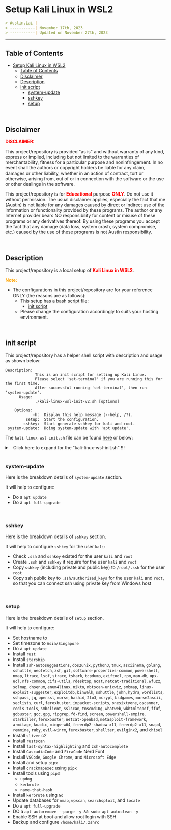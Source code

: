 
# Setup Kali Linux in WSL2

```markdown
> Austin.Lai |
> -----------| November 17th, 2023
> -----------| Updated on November 27th, 2023
```

---

## Table of Contents

<!-- TOC -->

- [Setup Kali Linux in WSL2](#setup-kali-linux-in-wsl2)
    - [Table of Contents](#table-of-contents)
    - [Disclaimer](#disclaimer)
    - [Description](#description)
    - [init script](#init-script)
        - [system-update](#system-update)
        - [sshkey](#sshkey)
        - [setup](#setup)

<!-- /TOC -->

<br>

## Disclaimer

<span style="color: red; font-weight: bold;">DISCLAIMER:</span>

This project/repository is provided "as is" and without warranty of any kind, express or implied, including but not limited to the warranties of merchantability, fitness for a particular purpose and noninfringement. In no event shall the authors or copyright holders be liable for any claim, damages or other liability, whether in an action of contract, tort or otherwise, arising from, out of or in connection with the software or the use or other dealings in the software.

This project/repository is for <span style="color: red; font-weight: bold;">Educational</span> purpose <span style="color: red; font-weight: bold;">ONLY</span>. Do not use it without permission. The usual disclaimer applies, especially the fact that me (Austin) is not liable for any damages caused by direct or indirect use of the information or functionality provided by these programs. The author or any Internet provider bears NO responsibility for content or misuse of these programs or any derivatives thereof. By using these programs you accept the fact that any damage (data loss, system crash, system compromise, etc.) caused by the use of these programs is not Austin responsibility.

<br>

## Description

<!-- Description -->

This project/repository is a local setup of <span style="color: red; font-weight: bold;">Kali Linux in WSL2</span>.

<span style="color: orange; font-weight: bold;">Note:</span>

- The configurations in this project/repository are for your reference ONLY (the reasons are as follows):
    - This setup has a bash script file:
        - [init script](#init-script)
    - Please change the configuration accordingly to suits your hosting environment.

<!-- /Description -->

<br>

## init script

This project/repository has a helper shell script with description and usage as shown below:

```
Description:
             This is an init script for setting up Kali Linux.
             Please select 'set-terminal' if you are running this for the first time.
             After successful running 'set-terminal', then run 'system-update'.
      Usage:
             ./kali-linux-wsl-init-v2.sh [options]

    Options:
            -h:  Display this help message (--help, /?).
         setup:  Start the configuration.
        sshkey:  Start generate sshkey for kali and root.
 system-update:  Doing system-update with 'apt update'.
```

The `kali-linux-wsl-init.sh` file can be found [here](./kali-linux-wsl-init.sh) or below:

<details>

<summary><span style="padding-left:10px;">Click here to expand for the "kali-linux-wsl-init.sh" !!!</span></summary>

```bash
#!/bin/bash

# Get the current path and the filename of the script
script_file_name="$0"

# Display help message
display_help() {
  echo -e "\nDescription:"
  echo "             This is an init script for setting up Kali Linux in WSL2."
  echo "      Usage:"
  echo -e "             $script_file_name [options]\n"
  echo "    Options:"
  echo "            -h:  Display this help message (--help, /?)."
  echo "         setup:  Start the configuration."
  echo "        sshkey:  Start generate sshkey for kali and root."
  echo " system-update:  Doing system-update with 'apt update'."
}

# Prompt user for input
yes_or_no() {
  while true; do
    echo -e "\nYou have selected 'setup'"
    read -p "Would you like to continue? ('yes|y|Yes|Y|YES' or 'no|n|No|N|N'): " answer
    case $answer in
    [yY] | [yY][eE][sS])
      return 0
      ;;
    [nN] | [nN][oO])
      return 1
      ;;
    *)
      echo -e "\nInvalid input.\n"
      ;;
    esac
  done
}

# Check immutable attribute of a file
check_immutable_attribute() {
  if chattr -i "$1" &>/dev/null; then
      # echo "$1 is not immutable (chattr -i)."
      # echo "$1 does not have the immutable attribute (chattr +i) set."
      return 1
  else
      # echo "$1 is immutable (chattr +i)."
      # echo "$1 is set with the immutable attribute (chattr +i)."
      return 0
  fi
}

# Function to download and install a .deb package
install_deb_package() {
  local package_url="$1"
  local package_name="$2"

  echo "Downloading $package_name..."
  wget "$package_url" -O "$package_name.deb"

  if [ -e "$package_name.deb" ]; then
      echo "Installing $package_name..."
      sudo -S <<< "kali" dpkg -i "$package_name.deb"
      sudo -S <<< "kali" apt --fix-broken install -y
      rm "$package_name.deb"
      echo "$package_name installed successfully."
  else
      echo "Failed to download $package_name."
  fi
}

# Check if exactly one argument is provided
if [ "$#" -ne 1 ]; then
  display_help
  exit 1
fi

# Check for command line arguments
if [ -z "$1" ]; then
  arg1="-h"
else
  arg1="$1"
fi

# Display help message
if [ "$arg1" = "/?" ] || [ "$arg1" = "-h" ] || [ "$arg1" = "--help" ]; then
  display_help
  exit 0
fi

# Capture Ctrl+C and exit
trap "exit 1" INT

# Get the current date in the format DDMMYYYY
current_date=$(date +'%d%m%Y-%H%M')

# Store the argument
argument="$1"

# Store the argument as option
option=""

# Check the argument against the allowed options
case "$argument" in
  "/?" | "-h" | "--help")
      display_help
      ;;
  "setup")
      option="setup"
      ;;
  "sshkey")
      option="sshkey"
      ;;
  "system-update")
      option="system-update"
      ;;
  *)
      echo -e "\nInvalid option: $argument"
      display_help
      exit 1
      ;;
esac

# Continue the script based on the option
if [[ "$option" == "setup" ]]; then

  # Define the filename with the current date
  output_file="setup-$current_date.log"

  {
    # Turn on debugging mode
    set -xv

    # setterm -foreground white -background blue
    # setterm -store

    shopt -s extglob
    shopt -s cdspell
    shopt -s direxpand
    shopt -s dirspell
    shopt -s dotglob
    shopt -s histappend
    shopt -s globstar
    shopt -s nullglob

    # Call function to prompt user for input and continue setup configuration if user enters 'yes'
    if yes_or_no; then

      echo -e "\nTesting setup configuration...\n"

      # Prompt user for hostname
      read -p "Enter the desired hostname: " user_hostname

      # Set hostname
      sudo -S <<< "kali" hostnamectl set-hostname "$user_hostname"

      # Set timezone
      sudo -S <<< "kali" timedatectl set-timezone Asia/Singapore

      # Print confirmation
      echo "Hostname set to $user_hostname"

      # Set root password
      { echo "root"; echo "root"; } | sudo -S passwd root &>/dev/null

      # Update apt
      sudo -S <<< "kali" apt update -y

      # Install rust
      # echo "kali" | sudo -S curl --proto '=https' --tlsv1.2 -sSf https://sh.rustup.rs | sh -s -- -y
      # sleep 2
      # rustup update
      # sleep 2
      sudo -S <<< "kali" apt install -y cargo zsh
      
      sleep 2
      setopt CORRECT
      setopt ALL_EXPORT
      setopt autocd
      setopt interactivecomments
      setopt magicequalsubst
      setopt notify
      setopt promptsubst
      
      sleep 2
      chsh -s $(which zsh)

      # Install starship prompt
      echo "kali" | sudo -S curl -sS https://starship.rs/install.sh | sh -s -- -y
      sleep 2

      # Install basic tools
      sudo -S <<< "kali" apt install --yes --quiet --option Dpkg::Options::=--force-confold --option Dpkg::Options::=--force-confdef --option Dpkg::Options::=--force-confnew zsh-autosuggestions dos2unix python3 tmux asciinema golang sshuttle neofetch zsh git software-properties-common powershell nmap ltrace lsof strace tcpdump exiftool rpm man-db upx-ucl nfs-common cifs-utils rdesktop ncat netcat-traditional wfuzz sqlmap dnsenum enum4linux nikto nbtscan-unixwiz smbmap linux-exploit-suggester exploitdb binwalk sshuttle john hydra wordlists sshpass jq openssl morse hashid 2to3 mcrypt bsdgames morse2ascii seclists curl feroxbuster impacket-scripts onesixtyone oscanner redis-tools smbclient sslscan tnscmd10g whatweb wkhtmltopdf ffuf gobuster gcc gpg fd-find screen powershell-empire starkiller feroxbuster netcat-openbsd metasploit-framework armitage koadic mingw-w64 freerdp2-shadow-x11 freerdp2-x11 snapd remmina ruby evil-winrm feroxbuster shellter evilginx2 chisel burpsuite
      sleep 2

      sudo -S <<< "kali" apt install --yes --quiet --option Dpkg::Options::=--force-confold --option Dpkg::Options::=--force-confdef --option Dpkg::Options::=--force-confnew tshark

      # Install sliver c2
      sudo -S <<< "kali" apt install -y sliver

      # Install rustscan
      cargo install rustscan
      sleep 2

      # Install fast-syntax-highlighting and zsh-autocomplete
      git clone https://github.com/zdharma-continuum/fast-syntax-highlighting /home/kali/.config/fast-syntax-highlighting
      git clone --depth 1 -- https://github.com/marlonrichert/zsh-autocomplete.git /home/kali/.config/zsh-autocomplete

      # Install fonts-cascadia-code and FiraCode Nerd Font
      echo "Downloading CascadiaCode Nerd Font..."
      wget https://github.com/microsoft/cascadia-code/releases/download/v2105.24/CascadiaCode-2105.24.zip
      
      echo "Downloading FiraCode Nerd Font..."
      wget https://github.com/ryanoasis/nerd-fonts/releases/download/v2.1.0/FiraCode.zip

      # Unzip the downloaded font
      unzip CascadiaCode-2105.24.zip
      sudo -S <<< "kali" unzip FiraCode.zip -d /usr/share/fonts/truetype/
      
      sudo -S <<< "kali" cp -v ttf/CascadiaCodePL.ttf /usr/share/fonts/truetype/

      # Update the system's font cache
      sudo -S <<< "kali" fc-cache -f -v

      # Cleanup
      rm -f CascadiaCode-2105.24.zip
      rm -f FiraCode.zip
      rm -rf otf ttf woff2
      rm -f wget-log

      # Install VSCODE Version 1.83
      vscode_url="https://go.microsoft.com/fwlink/?LinkID=760868"
      install_deb_package "$vscode_url" "vscode"

      # Install Google Chrome
      google_chrome_url="https://dl.google.com/linux/direct/google-chrome-stable_current_amd64.deb"
      install_deb_package "$google_chrome_url" "google-chrome"

      # Install Microsoft Edge
      edge_url="https://packages.microsoft.com/repos/edge/pool/main/m/microsoft-edge-stable/microsoft-edge-stable_118.0.2088.46-1_amd64.deb?brand=M102"
      install_deb_package "$edge_url" "microsoft-edge"

      # missing owasp-zap
      echo -e "\nmissing owasp-zap"

      # missing powershell-for-pentesters # git clone https://github.com/dievus/PowerShellForPentesters
      echo -e "\nmissing powershell-for-pentesters \ngit clone https://github.com/dievus/PowerShellForPentesters"

      # missing powershell-suite # git clone https://github.com/FuzzySecurity/PowerShell-Suite.git
      echo -e "\nmissing powershell-suite \ngit clone https://github.com/FuzzySecurity/PowerShell-Suite.git"

      # missing webserver # git clone https://github.com/MScholtes/WebServer.git
      echo -e "\nmissing webserver \ngit clone https://github.com/MScholtes/WebServer.git"

      # missing ssh-backdoor # git clone https://github.com/NinjaJc01/ssh-backdoor.git
      echo -e "\nmissing ssh-backdoor \ngit clone https://github.com/NinjaJc01/ssh-backdoor.git"

      # missing jwt_tool # git clone https://github.com/ticarpi/jwt_tool
      echo -e "\nmissing jwt_tool \ngit clone https://github.com/ticarpi/jwt_tool"

      # Install and setup pipx
      python3 -m pip install --user pipx termcolor cprint pycryptodomex requests
      python3 -m pipx ensurepath
      pipx ensurepath

      # Install tools using pipx
      pipx install crackmapexec
      pipx ensurepath

      # Install tools using pip3
      pip3 install updog
      pip3 install kerbrute
      pip3 install name-that-hash
      pip3 install qu1ckdr0p2

      # Install kerbrute using Go
      go install github.com/ropnop/kerbrute@latest

      # Update databases for nmap, wpscan, searchsploit, and locate
      sudo -S <<< "kali" nmap --script-updatedb
      sudo -S <<< "kali" wpscan --update
      sudo -S <<< "kali" searchsploit -u
      sudo -S <<< "kali" updatedb

      # Upgrade apt
      sudo -S <<< "kali" apt full-upgrade -y
      sleep 2

      # Autoremove apt and purge
      sudo -S <<< "kali" apt autoremove --purge -y && sudo apt autoclean -y

      # Enable SSH at boot and allow root login with SSH
      sudo -S <<< "kali" systemctl enable ssh.service
      sudo -S <<< "kali" sed -i.bak 's/#PermitRootLogin prohibit-password/PermitRootLogin yes/' /etc/ssh/sshd_config
      sudo -S <<< "kali" sed -i.bak 's/#PubkeyAuthentication yes/PubkeyAuthentication yes/' /etc/ssh/sshd_config
      sudo -S <<< "kali" systemctl restart ssh.service

      # Enable privileged for nmap
      sudo -S <<< "kali" setcap cap_net_raw,cap_net_admin=eip /usr/bin/nmap

      # Backup /home/kali/.zshrc
      cp -v /home/kali/.zshrc /home/kali/.zshrc.$current_date.bak
      
      echo -e '\neval "$(starship init zsh)"' >> /home/kali/.zshrc
      echo -e '\nexport PATH="$PATH:/home/kali/.cargo/bin"' >> /home/kali/.zshrc

      # Check the content of /home/kali/.zshrc 
      echo ""
      cat /home/kali/.zshrc
      echo ""

      echo -e "\nHISTSIZE=9999\nSAVEHIST=9999\n\nalias nc.tra=/usr/bin/nc.traditional\nalias nc.bsd=/usr/bin/nc.openbsd\nalias screenrec=\"asciinema rec --stdin -i 1 ./\$(date +\"%F_%T_%z\").cast\"\nalias kali_desktop=\"cd /home/kali/Desktop\"\nalias root_desktop=\"cd /root\"\n\nsource ~/.config/fast-syntax-highlighting/fast-syntax-highlighting.plugin.zsh\n\nsource ~/.config/zsh-autocomplete/zsh-autocomplete.plugin.zsh\n\nexport STARSHIP_CONFIG=~/.config/pastel-powerline.toml\n\n" >> /home/kali/.zshrc

      echo -e 'source ~/kali-linux-wsl-zsh.sh' >> /home/kali.zshrc

      # Check the content of /home/kali/.zshrc
      echo ""
      cat /home/kali/.zshrc
      echo ""

      echo -e "set -g mouse on\n# sane scrolling:\nbind -n WheelUpPane if-shell -F -t = \"#{mouse_any_flag}\" \"send-keys -M\" \"if -Ft= '#{pane_in_mode}' 'send-keys -M' 'copy-mode -e; send-keys -M'\"" >> /home/kali/.tmux.conf

      # Check the content of /home/kali/.tmux.conf
      echo ""
      cat /home/kali/.tmux.conf
      echo ""

      

      # Define the directory containing the kali-linux-wsl-zsh.sh
      kali_linux_wsl_zsh_directory="/mnt/c/austin-tools/"

      # Store the find command in a variable
      source_kali_linux_wsl_zsh=$(find "${kali_linux_wsl_zsh_directory}" -maxdepth 1 -type f -name "*kali-linux-wsl-zsh*" -print)

      # Check if the variable is not empty
      if [ -n "$source_kali_linux_wsl_zsh" ]; then

          echo -e "\nkali-linux-wsl-zsh.sh found:"
          echo -e "\n$source_kali_linux_wsl_zsh"

          # Copy the kali-linux-wsl-zsh.sh to kali user 
          cp -iv "${kali_linux_wsl_zsh_directory}"/kali-linux-wsl-zsh.sh /home/kali/kali-linux-wsl-zsh.sh

          echo -e "\nkali-linux-wsl-zsh.sh copied successfully."

          # Check the content of /home/kali/kali-linux-wsl-zsh.sh
          echo ""
          cat /home/kali/kali-linux-wsl-zsh.sh
          echo ""
          

          # Copy the kali-linux-wsl-zsh.sh to root user
          sudo -S <<< "kali" cp -iv "${kali_linux_wsl_zsh_directory}"/kali-linux-wsl-zsh.sh /root/kali-linux-wsl-zsh.sh

          echo -e "\nkali-linux-wsl-zsh.sh copied successfully."

          # Check the content of /root/kali-linux-wsl-zsh.sh
          echo ""
          sudo -S <<< "kali" cat /root/kali-linux-wsl-zsh.sh
          echo ""

      else
          echo -e "\nkali-linux-wsl-zsh.sh files NOT found !!!"
      fi



      echo -e "\n !!! MANUALLY COPY THE BELOW TO /home/kali/.config/pastel-powerline.toml !!! \n"
      #########################################################################################
      # /home/kali/.config/pastel-powerline.toml
      # MANUALLY COPY THE BELOW TO /home/kali/.config/pastel-powerline.toml
      #########################################################################################
      # # Get editor completions based on the config schema
      # "$schema" = 'https://starship.rs/config-schema.json'

      # # Inserts a blank line between shell prompts
      # add_newline = true

      # # A continuation prompt that displays two filled in arrows
      # continuation_prompt = "▶▶"

      # # Wait 10 milliseconds for starship to check files under the current directory.
      # scan_timeout = 10

      # # Set 'austin' as custom color palette
      # palette = 'austin'

      # format = """$time$username $fill$cmd_duration$status
      # $directory
      # $os$shell$character"""

      # # Disable the package module, hiding it from the prompt completely
      # [package]
      # disabled = true

      # [line_break]
      # disabled = false

      # # Define custom colors
      # [palettes.austin]
      # # Overwrite existing color
      # # blue = '#39FF14'
      # # Define new color
      # # mustard = '#af8700'
      # neon_green = '#39FF14'

      # [os]
      # # format = " $symbol "
      # format = "[ $symbol ]($style)"
      # style = "bold white"
      # # style = "bg:#f07623"
      # disabled = false

      # # This is the default symbols table.
      # [os.symbols]
      # Alpaquita = "🔔"
      # Alpine = "🏔️"
      # Amazon = "🙂"
      # Android = "🤖"
      # Arch = "🎗️"
      # Artix = "🎗️"
      # CentOS = "💠"
      # Debian = "🌀"
      # DragonFly = "🐉"
      # Emscripten = "🔗"
      # EndeavourOS = "🚀"
      # Fedora = "🎩"
      # FreeBSD = "😈"
      # Garuda = "🦅"
      # Gentoo = "🗜️"
      # HardenedBSD = "🛡️"
      # Illumos = "🐦"
      # Linux = "🐧"
      # Mabox = "📦"
      # Macos = "🍎"
      # Manjaro = "🥭"
      # Mariner = "🌊"
      # MidnightBSD = "🌘"
      # Mint = "🌿"
      # NetBSD = "🚩"
      # NixOS = "❄️"
      # OpenBSD = "🐡"
      # OpenCloudOS = "☁️"
      # openEuler = "🦉"
      # openSUSE = "🦎"
      # OracleLinux = "🦴"
      # Pop = "🍭"
      # Raspbian = "🍓"
      # Redhat = "🎩"
      # RedHatEnterprise = "🎩"
      # Redox = "🧪"
      # Solus = "⛵"
      # SUSE = "🦎"
      # Ubuntu = "🎯"
      # Unknown = "❓"
      # # Windows = "🪟"
      # Windows = ""

      # # You can also replace your username with a neat symbol like  to save some space
      # [username]
      # show_always = true
      # format = '[ \[$user\] ]($style)'
      # # style_user = "bg:#9A348E"
      # # style_root = "bg:#9A348E fg:red"
      # # style_user = "bg:#f07623 fg:#ffffff"
      # # style_root = "bg:#f07623 fg:neon_green"
      # style_user = "bg:#f07623 fg:#ffffff"
      # # style_root = "bg:#93d0fc fg:#ff0000"
      # # style_root = "bg:#93d0fc fg:#011efe"
      # style_root = "bg:#93d0fc fg:#fe0000"

      # [time]
      # time_format = "%A|%d-%b-%Y|%T|%:z"
      # format = '[ \[$time🕙\] ]($style)'
      # # style = 'bg:#8b1ec4 fg:bold neon_green'
      # # style = 'bg:#93d0fc fg:#ffa32d'
      # style = 'bg:#00a1de fg:#ffffff'
      # disabled = false

      # [shell]
      # format = '[$indicator]($style)'
      # # cmd_indicator = "\uebc4"
      # powershell_indicator = " "
      # cmd_indicator = " "
      # # style = 'cyan-blue'
      # # style = 'fg:neon_green'
      # disabled = false

      # [fill]
      # symbol = "-"
      # style = 'fg:neon_green'
      # # style = 'bg:#8b1ec4 fg:neon_green'
      # # style = "bold red"
      # disabled = false

      # [cmd_duration]
      # min_time = 1
      # show_milliseconds = true
      # disabled = false
      # format = " [$duration ]($style)"
      # # style = "bold italic red"

      # [status]
      # # style = "bg:blue"
      # symbol = " 🔴 "
      # success_symbol = " 🟢 "
      # format = '[\[$symbol$common_meaning$signal_name$maybe_int\]]($style) '
      # map_symbol = true
      # disabled = false

      # [directory]
      # format = "[ $path ]($style)"
      # # style = "bg:#DA627D"
      # style = "bg:#9600ff fg:#0bff01"
      # # style = "bg:#fe0000 fg:#0bff01"
      # # style = "bg:#f07623 fg:#0900ff"
      # # style = "bg:#011efe fg:neon_green"
      # # style = "bg:#cb2c31 fg:#ffffff"
      # # style = "bg:#011efe fg:#0bff01"
      # # style = "bg:#93d0fc fg:#ff0000"
      # # style = "bg:#011efe fg:#00fff9"
      # truncation_length = 3
      # truncation_symbol = "…\\"
      # use_os_path_sep = true
      # home_symbol = '~'

      # # Here is how you can shorten some long paths by text replacement
      # # similar to mapped_locations in Oh My Posh:
      # [directory.substitutions]
      # "Documents" = "📄 "
      # "Downloads" = "📥 "
      # "Music" = "🎜 "
      # "Pictures" = "📷 "

      # # Replace the '❯' symbol in the prompt with '➜'
      # [character] # The name of the module we are configuring is 'character'
      # success_symbol = '[➜](bold green)' # The 'success_symbol' segment is being set to '➜' with the color 'bold green'
      # error_symbol = "[✗](bold red)"

      # [python]
      # symbol = "🐍 "
      # # style = "bold yellow"
      # # style = "bold green"
      # # pyenv_version_name = true
      # pyenv_prefix = "venv "
      # python_binary = ["./venv/bin/python", "python", "python3", "python2"]
      # detect_extensions = ["py"]
      # version_format = "v${raw}"
      # format = 'via [${symbol}python (${version} )(\($virtualenv\) )]($style)'
      # # format = '\[[${symbol}${pyenv_prefix}(${version})(\($virtualenv\))]($style)\]'
      # # format = "[$symbol$version]($style) "

      # [rust]
      # format = "[$symbol$version]($style) "
      # # style = "bold green"

      # [hostname]
      # ssh_only = true
      # format = "[$ssh_symbol](bold blue) on [$hostname](bold red) "
      # disabled = false

      # [localip]
      # ssh_only = true
      # format = "@[$localipv4](bold red) "
      # disabled = false

      # [memory_usage]
      # format = "$symbol[${ram}( | ${swap})]($style) "
      # threshold = 70
      # # style = "bold dimmed white"
      # disabled = false
      #########################################################################################


      # Define the directory containing the pastel-powerline.toml
      toml_directory="/mnt/c/austin-tools/"

      # Store the find command in a variable
      source_toml_files=$(find "${toml_directory}" -maxdepth 1 -type f -name "*pastel-powerline*" -print)

      # Check if the variable is not empty
      if [ -n "$source_toml_files" ]; then

          echo -e "\nTOML files found:"
          echo -e "\n$source_toml_files"

          # Define the .config folder for kali user
          kali_config_directory="/home/kali/.config"

          # Create .config folder for kali user if it doesn't exist
          if [ -d "$kali_config_directory" ]; then
          
              echo -e "\nThe ${kali_config_directory} directory exists.\n"

              # Copy the pastel-powerline.toml to kali user .config
              cp -iv "${toml_directory}"/pastel-powerline* /home/kali/.config/pastel-powerline.toml

              echo -e "\npastel-powerline.toml copied successfully."

              # Check the content of /home/kali/.config/pastel-powerline.toml
              echo ""
              cat /home/kali/.config/pastel-powerline.toml
              echo ""

          else
          
              echo -e "\nThe ${kali_config_directory} directory does not exist.\n"

              # Create .config folder for kali user if it doesn't exist
              mkdir -pv /home/kali/.config

              # Copy the pastel-powerline.toml to kali user .config
              cp -iv "${toml_directory}"/pastel-powerline* /home/kali/.config/pastel-powerline.toml

              echo -e "\npastel-powerline.toml copied successfully."

              # Check the content of /home/kali/.config/pastel-powerline.toml
              echo ""
              cat /home/kali/.config/pastel-powerline.toml
              echo ""
          
          fi


          # Define the .config folder for root user
          root_config_directory="/root/.config"

          # Create .config folder for root user if it doesn't exist
          if [ -d "$root_config_directory" ]; then
          
              echo -e "\nThe ${root_config_directory} directory exists.\n"

              # Copy the pastel-powerline.toml to root user .config
              sudo -S <<< "kali" cp -iv "${toml_directory}"/pastel-powerline* /root/.config/pastel-powerline.toml

              echo -e "\npastel-powerline.toml copied successfully."

              # Check the content of /root/.config/pastel-powerline.toml
              echo ""
              sudo -S <<< "kali" cat /root/.config/pastel-powerline.toml
              echo ""

          else
          
              echo -e "\nThe ${root_config_directory} directory does not exist.\n"

              # Create .config folder for root user if it doesn't exist
              sudo -S <<< "kali" mkdir -pv /root/.config

              # Copy the pastel-powerline.toml to root user .config
              sudo -S <<< "kali" cp -iv "${toml_directory}"/pastel-powerline* /root/.config/pastel-powerline.toml

              echo -e "\npastel-powerline.toml copied successfully."

              # Check the content of /root/.config/pastel-powerline.toml
              echo ""
              sudo -S <<< "kali" cat /root/.config/pastel-powerline.toml
              echo ""
          
          fi

      else
          echo -e "\nTOML files NOT found !!!"
      fi

    fi



    # Turn off debugging mode
    set +xv
  } 2>&1 | tee "$output_file"

elif [[ "$option" == "sshkey" ]]; then

  # Define the filename with the current date
  output_file="sshkey-$current_date.log"

  {
    # Turn on debugging mode
    set -xv
    
    # Define the directory containing the keys
    key_directory="/mnt/c/austin-tools/"

    # Define the .ssh folder for kali user
    kali_ssh_directory="/home/kali/.ssh"

    # Define the .ssh folder for root user
    root_ssh_directory="/root/.ssh"

    # Store the find command in a variable
    source_key_files=$(find "${key_directory}" -maxdepth 1 -type f -name "*id_rsa*" -print)

    # Check if the variable is not empty
    if [ -n "$source_key_files" ]; then

        echo -e "\nKey files found:"
        echo -e "\n$source_key_files"

        # Create .ssh folder for kali user if it doesn't exist
        if [ -d "$kali_ssh_directory" ]; then

            echo -e "\nThe ${kali_ssh_directory} directory exists.\n"

            # Store the find command in a variable
            check_key_files=$(find "${kali_ssh_directory}" -maxdepth 1 -type f -name "*id_rsa*" -print)

            # Check if the variable is not empty
            if [ -n "$check_key_files" ]; then

                echo -e "SSH key for kali user exist."

            else
                
                # Copy the SSH private and public keys to kali user .ssh
                cp -iv "${key_directory}"/*id_rsa /home/kali/.ssh/
                cp -iv "${key_directory}"/*id_rsa.pub /home/kali/.ssh/

                echo -e "\nSSH keys copied successfully.\n"
        
                # Copy the public key to /home/kali/.ssh/authorized_keys so that Windows can use private key to ssh in
                cat "${key_directory}"/*id_rsa.pub >> /home/kali/.ssh/authorized_keys
                cat /home/kali/.ssh/authorized_keys

            fi

        else

            echo -e "\nThe ${kali_ssh_directory} directory does not exist.\n"

            # Create .ssh folder for kali user if it doesn't exist
            mkdir -pv /home/kali/.ssh
            
            # Copy the SSH private and public keys to kali user .ssh
            cp -iv "${key_directory}"/*id_rsa /home/kali/.ssh/
            cp -iv "${key_directory}"/*id_rsa.pub /home/kali/.ssh/

            echo -e "\nSSH keys copied successfully."
        
            # Copy the public key to /home/kali/.ssh/authorized_keys so that Windows can use private key to ssh in
            cat "${key_directory}"/*id_rsa.pub >> /home/kali/.ssh/authorized_keys
            cat /home/kali/.ssh/authorized_keys

        fi

        # Create .ssh folder for root user if it doesn't exist
        if $(sudo -S <<< "kali" find "/root" -maxdepth 1 -type d -name ".ssh" -print -quit | grep -q .); then

            echo -e "\nThe ${root_ssh_directory} directory exists.\n"

            # Store the find command in a variable
            check_key_files=$(sudo -S <<< "kali" find "${root_ssh_directory}" -maxdepth 1 -type f -name "*id_rsa*" -print)

            # Check if the variable is not empty
            if [ -n "$check_key_files" ]; then

                echo -e "SSH key for root user exist."

            else
                
                # Copy the SSH private and public keys to root user .ssh
                sudo -S <<< "kali" cp -iv "${key_directory}"/*id_rsa /root/.ssh/
                sudo -S <<< "kali" cp -iv "${key_directory}"/*id_rsa.pub /root/.ssh/

                echo -e \n"SSH keys copied successfully.\n"

                # Copy the public key to /root/.ssh/authorized_keys so that Windows can use private key to ssh in
                { echo "kali"; cat "${key_directory}"/*id_rsa.pub ; } | sudo -k -S tee -a /root/.ssh/authorized_keys &>/dev/null
                sudo -S <<< "kali" cat /root/.ssh/authorized_keys

            fi

        else

            echo -e "\nThe ${root_ssh_directory} directory does not exist.\n"

            # Create .ssh folder for root user if it doesn't exist
            sudo -S <<< "kali" mkdir -pv /root/.ssh
            
            # Copy the SSH private and public keys to root user .ssh
            sudo -S <<< "kali" cp -iv "${key_directory}"/*id_rsa /root/.ssh
            sudo -S <<< "kali" cp -iv "${key_directory}"/*id_rsa.pub /root/.ssh

            echo -e "\nSSH keys copied successfully."

            # Copy the public key to /root/.ssh/authorized_keys so that Windows can use private key to ssh in
            { echo "kali"; cat "${key_directory}"/*id_rsa.pub; } | sudo -k -S tee -a /root/.ssh/authorized_keys &>/dev/null
            sudo -S <<< "kali" cat /root/.ssh/authorized_keys

        fi

    else

        echo "Error: No SSH key files found in ${key_directory}."

        ssh-keygen -o -v -t ed25519 -a 1000 -P ""  -N "" -f "${key_directory}/kali-hyper-v-id_rsa"
        chmod 600 "${key_directory}/kali-hyper-v-id_rsa"
        echo "Generated SSH key: ${key_directory}/kali-hyper-v-id_rsa"

    fi

    # Turn off debugging mode
    set +xv
  } 2>&1 | tee "$output_file"

elif [[ "$option" == "system-update" ]]; then

  # Define the filename with the current date
  output_file="system-update-$current_date.log"

  {
    # Turn on debugging mode
    set -xv

    echo -e "\nYou have selected 'system-update'"

    # Run apt update
    echo "kali" | sudo -S apt update -y
    echo "kali" | sudo -S apt list --upgradable
    echo "kali" | sudo -S apt --yes --quiet --option Dpkg::Options::=--force-confold --option Dpkg::Options::=--force-confdef --option Dpkg::Options::=--force-confnew full-upgrade
    
    # Install dbus
    sudo -S <<< "kali" apt install -y dbus dbus-x11
    sleep 2

    echo "kali" | sudo -S apt update -y
    sudo -S <<< "kali" apt autoremove --purge -y && sudo -S <<< "kali" apt autoclean -y

    echo "Upgrade completed."

    # Turn off debugging mode
    set +xv
  } 2>&1 | tee "$output_file"
    
fi
```

</details>

<br>

### system-update

Here is the breakdown details of `system-update` section.

It will help to configure:

- Do a `apt update`
- Do a `apt full-upgrade`

<br>

### sshkey

Here is the breakdown details of `sshkey` section.

It will help to configure `sshkey` for the user `kali`:

- Check `.ssh` and `sshkey` existed for the user `kali` and `root`
- Create `.ssh` and `sshkey` if require for the user `kali` and `root`
- Copy `sshkey` (including private and public key) to `/root/.ssh` for the user `root`
- Copy ssh public key to `.ssh/authorized_keys` for the user `kali` and `root`, so that you can connect ssh using private key from Windows host

<br>

### setup

Here is the breakdown details of `setup` section.

It will help to configure:

- Set hostname to
- Set timezone to `Asia/Singapore`
- Do a `apt update`
- Install `rust`
- Install `starship`
- Install `zsh-autosuggestions`, `dos2unix`, `python3`, `tmux`, `asciinema`, `golang`, `sshuttle`, `neofetch`, `zsh`, `git`, `software-properties-common`, `powershell`, `nmap`, `ltrace`, `lsof`, `strace`, `tshark`, `tcpdump`, `exiftool`, `rpm`, `man-db`, `upx-ucl`, `nfs-common`, `cifs-utils`, `rdesktop`, `ncat`, `netcat-traditional`, `wfuzz`, `sqlmap`, `dnsenum`, `enum4linux`, `nikto`, `nbtscan-unixwiz`, `smbmap`, `linux-exploit-suggester`, `exploitdb`, `binwalk`, `sshuttle`, `john`, `hydra`, `wordlists`, `sshpass`, `jq`, `openssl`, `morse`, `hashid`, `2to3`, `mcrypt`, `bsdgames`, `morse2ascii`, `seclists`, `curl`, `feroxbuster`, `impacket-scripts`, `onesixtyone`, `oscanner`, `redis-tools`, `smbclient`, `sslscan`, `tnscmd10g`, `whatweb`, `wkhtmltopdf`, `ffuf`, `gobuster`, `gcc`, `gpg`, `ripgrep`, `fd-find`, `screen`, `powershell-empire`, `starkiller`, `feroxbuster`, `netcat-openbsd`, `metasploit-framework`, `armitage`, `koadic`, `mingw-w64`, `freerdp2-shadow-x11`, `freerdp2-x11`, `snapd`, `remmina`, `ruby`, `evil-winrm`, `feroxbuster`, `shellter`, `evilginx2`, and `chisel`
- Install `sliver` c2
- Install `rustscan`
- Install `fast-syntax-highlighting` and `zsh-autocomplete`
- Install `CascadiaCode` and `FiraCode` Nerd Font
- Install `VSCode`, `Google Chrome`, and `Microsoft Edge`
- Install and setup `pipx`
- Install `crackmapexec` using `pipx`
- Install tools using `pip3`
    - `updog`
    - `kerbrute`
    - `name-that-hash`
- Install `kerbrute` using `Go`
- Update databases for `nmap`, `wpscan`, `searchsploit`, and `locate`
- Do a `apt full-upgrade`
- DO a `apt autoremove --purge -y && sudo apt autoclean -y`
- Enable SSH at boot and allow root login with SSH
- Backup and configure `/home/kali/.zshrc`
